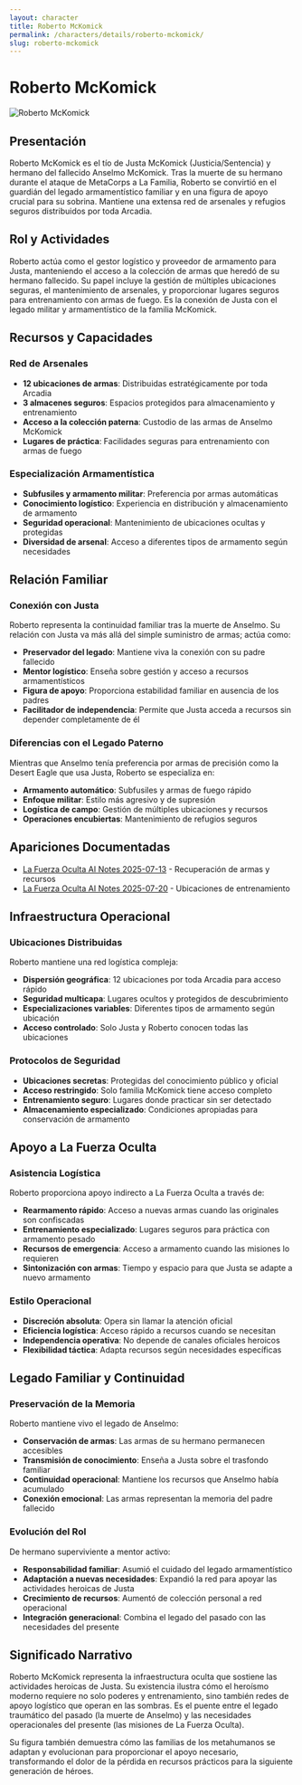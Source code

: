 ```yaml
---
layout: character
title: Roberto McKomick
permalink: /characters/details/roberto-mckomick/
slug: roberto-mckomick
---
```


# Roberto McKomick

<div class="character-photo">
  <img src="{{ site.baseurl }}/assets/img/characters/roberto-mckomick.png" alt="Roberto McKomick" />
</div>

## Presentación
Roberto McKomick es el tío de Justa McKomick (Justicia/Sentencia) y hermano del fallecido Anselmo McKomick. Tras la muerte de su hermano durante el ataque de MetaCorps a La Familia, Roberto se convirtió en el guardián del legado armamentístico familiar y en una figura de apoyo crucial para su sobrina. Mantiene una extensa red de arsenales y refugios seguros distribuidos por toda Arcadia.

## Rol y Actividades
Roberto actúa como el gestor logístico y proveedor de armamento para Justa, manteniendo el acceso a la colección de armas que heredó de su hermano fallecido. Su papel incluye la gestión de múltiples ubicaciones seguras, el mantenimiento de arsenales, y proporcionar lugares seguros para entrenamiento con armas de fuego. Es la conexión de Justa con el legado militar y armamentístico de la familia McKomick.

## Recursos y Capacidades
### Red de Arsenales
- **12 ubicaciones de armas**: Distribuidas estratégicamente por toda Arcadia
- **3 almacenes seguros**: Espacios protegidos para almacenamiento y entrenamiento
- **Acceso a la colección paterna**: Custodio de las armas de Anselmo McKomick
- **Lugares de práctica**: Facilidades seguras para entrenamiento con armas de fuego

### Especialización Armamentística
- **Subfusiles y armamento militar**: Preferencia por armas automáticas
- **Conocimiento logístico**: Experiencia en distribución y almacenamiento de armamento
- **Seguridad operacional**: Mantenimiento de ubicaciones ocultas y protegidas
- **Diversidad de arsenal**: Acceso a diferentes tipos de armamento según necesidades

## Relación Familiar
### Conexión con Justa
Roberto representa la continuidad familiar tras la muerte de Anselmo. Su relación con Justa va más allá del simple suministro de armas; actúa como:
- **Preservador del legado**: Mantiene viva la conexión con su padre fallecido
- **Mentor logístico**: Enseña sobre gestión y acceso a recursos armamentísticos
- **Figura de apoyo**: Proporciona estabilidad familiar en ausencia de los padres
- **Facilitador de independencia**: Permite que Justa acceda a recursos sin depender completamente de él

### Diferencias con el Legado Paterno
Mientras que Anselmo tenía preferencia por armas de precisión como la Desert Eagle que usa Justa, Roberto se especializa en:
- **Armamento automático**: Subfusiles y armas de fuego rápido
- **Enfoque militar**: Estilo más agresivo y de supresión
- **Logística de campo**: Gestión de múltiples ubicaciones y recursos
- **Operaciones encubiertas**: Mantenimiento de refugios seguros

## Apariciones Documentadas
- [La Fuerza Oculta AI Notes 2025-07-13](../../campaigns/la-fuerza-oculta/ai-notes/2025-07-13-gemini-notes.md) - Recuperación de armas y recursos
- [La Fuerza Oculta AI Notes 2025-07-20](../../campaigns/la-fuerza-oculta/ai-notes/2025-07-20-gemini-notes.md) - Ubicaciones de entrenamiento

## Infraestructura Operacional

### Ubicaciones Distribuidas
Roberto mantiene una red logística compleja:
- **Dispersión geográfica**: 12 ubicaciones por toda Arcadia para acceso rápido
- **Seguridad multicapa**: Lugares ocultos y protegidos de descubrimiento
- **Especializaciones variables**: Diferentes tipos de armamento según ubicación
- **Acceso controlado**: Solo Justa y Roberto conocen todas las ubicaciones

### Protocolos de Seguridad
- **Ubicaciones secretas**: Protegidas del conocimiento público y oficial
- **Acceso restringido**: Solo familia McKomick tiene acceso completo
- **Entrenamiento seguro**: Lugares donde practicar sin ser detectado
- **Almacenamiento especializado**: Condiciones apropiadas para conservación de armamento

## Apoyo a La Fuerza Oculta

### Asistencia Logística
Roberto proporciona apoyo indirecto a La Fuerza Oculta a través de:
- **Rearmamento rápido**: Acceso a nuevas armas cuando las originales son confiscadas
- **Entrenamiento especializado**: Lugares seguros para práctica con armamento pesado
- **Recursos de emergencia**: Acceso a armamento cuando las misiones lo requieren
- **Sintonización con armas**: Tiempo y espacio para que Justa se adapte a nuevo armamento

### Estilo Operacional
- **Discreción absoluta**: Opera sin llamar la atención oficial
- **Eficiencia logística**: Acceso rápido a recursos cuando se necesitan
- **Independencia operativa**: No depende de canales oficiales heroicos
- **Flexibilidad táctica**: Adapta recursos según necesidades específicas

## Legado Familiar y Continuidad

### Preservación de la Memoria
Roberto mantiene vivo el legado de Anselmo:
- **Conservación de armas**: Las armas de su hermano permanecen accesibles
- **Transmisión de conocimiento**: Enseña a Justa sobre el trasfondo familiar
- **Continuidad operacional**: Mantiene los recursos que Anselmo había acumulado
- **Conexión emocional**: Las armas representan la memoria del padre fallecido

### Evolución del Rol
De hermano superviviente a mentor activo:
- **Responsabilidad familiar**: Asumió el cuidado del legado armamentístico
- **Adaptación a nuevas necesidades**: Expandió la red para apoyar las actividades heroicas de Justa
- **Crecimiento de recursos**: Aumentó de colección personal a red operacional
- **Integración generacional**: Combina el legado del pasado con las necesidades del presente

## Significado Narrativo

Roberto McKomick representa la infraestructura oculta que sostiene las actividades heroicas de Justa. Su existencia ilustra cómo el heroísmo moderno requiere no solo poderes y entrenamiento, sino también redes de apoyo logístico que operan en las sombras. Es el puente entre el legado traumático del pasado (la muerte de Anselmo) y las necesidades operacionales del presente (las misiones de La Fuerza Oculta).

Su figura también demuestra cómo las familias de los metahumanos se adaptan y evolucionan para proporcionar el apoyo necesario, transformando el dolor de la pérdida en recursos prácticos para la siguiente generación de héroes.